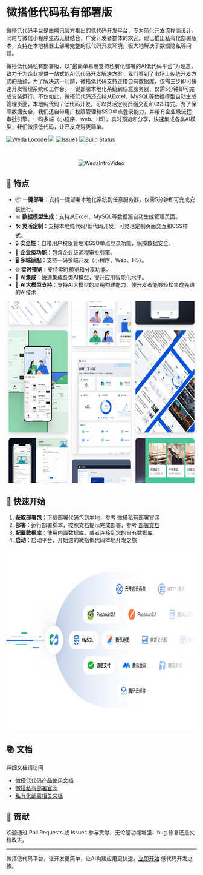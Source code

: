 # 微搭低代码私有部署版

微搭低代码平台是由腾讯官方推出的低代码开发平台，专为简化开发流程而设计，同时与微信小程序生态无缝结合，广受开发者群体的欢迎。现已推出私有化部署版本，支持在本地机器上部署完整的低代码开发环境，极大地解决了数据隐私等问题。

微搭低代码私有部署版，以"最简单易用支持私有化部署的AI低代码平台"为理念，致力于为企业提供一站式的AI低代码开发解决方案。我们看到了市场上传统开发方式的瓶颈，为了解决这一问题，微搭低代码支持连接自有数据库，仅需三步即可快速开发管理系统和工作台。一键部署本地化系统到任意服务器，仅需5分钟即可完成安装运行。不仅如此，微搭低代码还支持从Excel、MySQL等数据模型自动生成管理页面，本地纯代码 / 低代码开发，可以灵活定制页面交互和CSS样式。为了保障数据安全，我们还自带用户权限管理和SSO单点登录能力，并带有企业级流程审批引擎。一码多端（小程序、web、H5），实时预览和分享，快速集成各类AI模型，我们微搭低代码，让开发变得更简单。


<p align="center">

[![Weda Locode](https://img.shields.io/static/v1?label=Weda&message=Lowcode&color=blue&style=flat-square)](https://weda.cloud.tencent.com/)
  <a href="https://cloud.tencent.com/document/product/1301/67121"><img src="https://img.shields.io/badge/Docs-yellow?logo=gitbook&logoColor=black"/></a>
[![Issues](https://img.shields.io/github/issues/enimo/weda_private)](https://github.com/enimo/weda_private/issues) 
[![Build Status](https://img.shields.io/github/actions/workflow/status/enimo/weda_private/tests.yml?branch=master&label=tests&style=flat-square)](https://github.com/enimo/weda_private/actions)

</p>

<br />

<p align="center">
<img src="img/weda_intro.gif" alt="WedaIntroVideo" height="480">
</p>


## 🌟 特点

- 📦 **一键部署**：支持一键部署本地化系统到任意服务器，仅需5分钟即可完成安装运行。
- 📊 **数据模型生成**：支持从Excel、MySQL等数据源自动生成管理页面。
- 🛠️ **灵活定制**：支持本地纯代码/低代码开发，可灵活定制页面交互和CSS样式。
- 🔒 **安全性**：自带用户权限管理和SSO单点登录功能，保障数据安全。
- 🏢 **企业级功能**：包含企业级流程审批引擎。
- 🖥️ **多端适配**：支持一码多端开发（小程序、Web、H5）。
- 🌐 **实时预览**：支持实时预览和分享功能。
- 🧠 **AI集成**：快速集成各类AI模型，提升应用智能化水平。
- 🤖 **AI大模型支持**：支持AI大模型的应用构建能力，使开发者能够轻松集成先进的AI技术


<p align="center">
<img src="img/weda_intro1.png" alt="WedaIntro1" height="480">
</p>

## 🚀 快速开始

1. **获取部署包**：下载部署代码包到本地，参考 [微搭私有部署官网](https://tcb.cloud.tencent.com/weda-software)
2. **部署**：运行部署脚本，按照文档提示完成部署，参考 [部署文档](https://docs.cloudbase.net/lowcode/private/deploy)
3. **配置数据库**：使用内置数据库，或者连接到您的自有数据库
4. **启动**：启动平台，开始您的微搭低代码本地开发之旅

<p align="center">
<img src="img/weda_intro2.png" alt="WedaIntro2" height="480">
</p>

## 📚 文档

详细文档请访问
- [微搭低代码产品使用文档](https://cloud.tencent.com/document/product/1301/67121)
- [微搭私有部署官网](https://tcb.cloud.tencent.com/weda-software)
- [私有化部署相关文档](https://docs.cloudbase.net/lowcode/private/deploy)

## 🤝 贡献

欢迎通过 Pull Requests 或 Issues 参与贡献，无论是功能增强、bug 修复还是文档改进。


---

微搭低代码平台，让开发更简单，让AI构建应用更快速。[立即开始](https://weda.cloud.tencent.com/) 低代码开发之旅。
